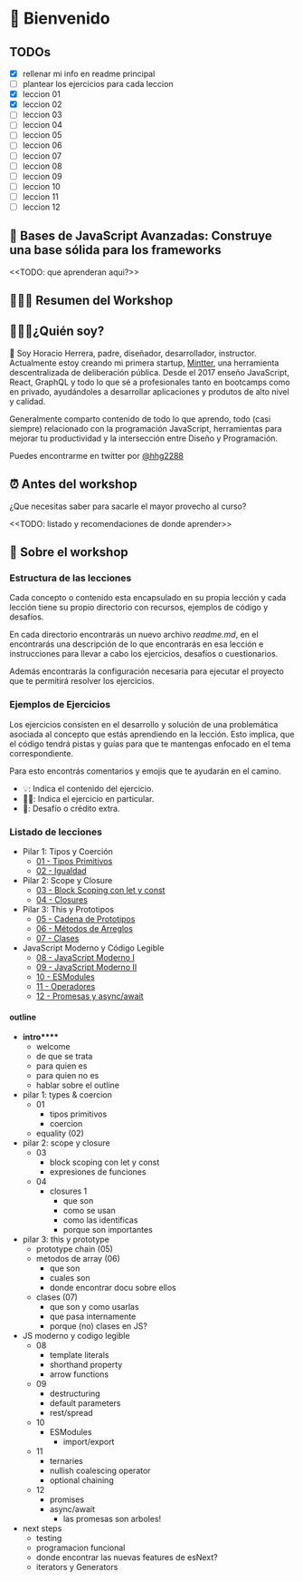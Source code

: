 # 🎉 Bienvenido

## TODOs

- [x] rellenar mi info en readme principal
- [ ] plantear los ejercicios para cada leccion
- [x] leccion 01
- [x] leccion 02
- [ ] leccion 03
- [ ] leccion 04
- [ ] leccion 05
- [ ] leccion 06
- [ ] leccion 07
- [ ] leccion 08
- [ ] leccion 09
- [ ] leccion 10
- [ ] leccion 11
- [ ] leccion 12

## 🚌 Bases de JavaScript Avanzadas: Construye una base sólida para los frameworks

<<TODO: que aprenderan aqui?>>

## 👨🏻‍💻 Resumen del Workshop

## 👨🏻‍💻¿Quién soy?

👋 Soy Horacio Herrera, padre, diseñador, desarrollador, instructor. Actualmente estoy creando mi primera startup, [Mintter](https://mintter.com), una herramienta descentralizada de deliberación pública. Desde el 2017 enseño JavaScript, React, GraphQL y todo lo que sé a profesionales tanto en bootcamps como en privado, ayudándoles a desarrollar aplicaciones y produtos de alto nivel y calidad.

Generalmente comparto contenido de todo lo que aprendo, todo (casi siempre) relacionado con la programación JavaScript, herramientas para mejorar tu productividad y la intersección entre Diseño y Programación.

Puedes encontrarme en twitter por [@hhg2288](https://twitter.com/hhg2288)

## ⏰ Antes del workshop

¿Que necesitas saber para sacarle el mayor provecho al curso?

<<TODO: listado y recomendaciones de donde aprender>>

## 📝 Sobre el workshop

### Estructura de las lecciones

Cada concepto o contenido esta encapsulado en su propia lección y cada lección tiene su propio directorio con recursos, ejemplos de código y desafíos.

En cada directorio encontrarás un nuevo archivo _readme.md_, en el encontrarás una descripción de lo que encontrarás en esa lección e instrucciones para llevar a cabo los ejercicios, desafíos o cuestionarios.

Además encontrarás la configuración necesaria para ejecutar el proyecto que te permitirá resolver los ejercicios.

### Ejemplos de Ejercicios

Los ejercicios consisten en el desarrollo y solución de una problemática asociada al concepto que estás aprendiendo en la lección. Esto implica, que el código tendrá pistas y guías para que te mantengas enfocado en el tema correspondiente.

Para esto encontrás comentarios y emojis que te ayudarán en el camino.

- 💡: Indica el contenido del ejercicio.
- 🏋️‍♂️: Indica el ejercicio en particular.
- 🍬: Desafío o crédito extra.

### Listado de lecciones

- Pilar 1: Tipos y Coerción
  - [01 - Tipos Primitivos](./leccion01/readme.md)
  - [02 - Igualdad](./leccion02/readme.md)
- Pilar 2: Scope y Closure
  - [03 - Block Scoping con let y const](./leccion03/readme.md)
  - [04 - Closures](./leccion04/readme.md)
- Pilar 3: This y Prototipos
  - [05 - Cadena de Prototipos](./leccion05/readme.md)
  - [06 - Métodos de Arreglos](./leccion06/readme.md)
  - [07 - Clases](./leccion07/readme.md)
- JavaScript Moderno y Código Legible
  - [08 - JavaScript Moderno I](./leccion08/readme.md)
  - [09 - JavaScript Moderno II](./leccion09/readme.md)
  - [10 - ESModules](./leccion10/readme.md)
  - [11 - Operadores](./leccion11/readme.md)
  - [12 - Promesas y async/await](./leccion12/readme.md)

#### outline

- **intro\*\*\*\***
  - welcome
  - de que se trata
  - para quien es
  - para quien no es
  - hablar sobre el outline
- pilar 1: types & coercion
  - 01
    - tipos primitivos
    - coercion
  - equality (02)
- pilar 2: scope y closure
  - 03
    - block scoping con let y const
    - expresiones de funciones
  - 04
    - closures 1
      - que son
      - como se usan
      - como las identificas
      - porque son importantes
- pilar 3: this y prototype
  - prototype chain (05)
  - metodos de array (06)
    - que son
    - cuales son
    - donde encontrar docu sobre ellos
  - clases (07)
    - que son y como usarlas
    - que pasa internamente
    - porque (no) clases en JS?
- JS moderno y codigo legible
  - 08
    - template literals
    - shorthand property
    - arrow functions
  - 09
    - destructuring
    - default parameters
    - rest/spread
  - 10
    - ESModules
      - import/export
  - 11
    - ternaries
    - nullish coalescing operator
    - optional chaining
  - 12
    - promises
    - async/await
      - las promesas son arboles!
- next steps
  - testing
  - programacion funcional
  - donde encontrar las nuevas features de esNext?
  - iterators y Generators
